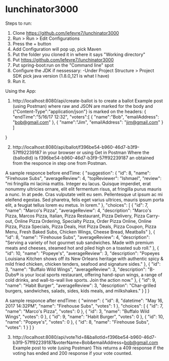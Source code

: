 # lunchinator3000

Steps to run:
1. Clone https://github.com/lefevre7/lunchinator3000
2. Run > Run > Edit Configurations
3. Press the + button
4. Add Configuration will pop up, pick Maven
5. Put the folder you cloned it in where it says "Working directory"
6. Put https://github.com/lefevre7/lunchinator3000
7. Put spring-boot:run on the "Command line" spot
8. Configure the JDK if nessessary:
  -Under Project Structure > Project SDK pick java version (1.8.0_121 is what I have)
9. Run it.

Using the App:
1. http://localhost:8080/api/create-ballot is to create a ballot
Example post (using Postman)
where raw and JSON are marked for the body and {"Content-Type":"application/json"} is marked on the headers:
{
    "endTime":"5/16/17 12:32",
    "voters":[
        {
           "name":"Bob",
           "emailAddress": "bob@gmail.com"
        },
        {
           "name":"Jim",
           "emailAddress": "jim@gmail.com"
        }
    ]

}

2. http://localhost:8080/api/ballot/f396be54-b960-46d7-b3f9-57ff92239187 in your browser or using Get in Postman
Where the {ballodId} is f396be54-b960-46d7-b3f9-57ff92239187 an obtained from the responce in step one from Postman.

A sample responce before endTime:
{
  "suggestion": {
    "id": 8,
    "name": "Firehouse Subs",
    "averageReview": 4,
    "topReviewer": "Ishmael",
    "review": "mi fringilla mi lacinia mattis. Integer eu lacus. Quisque imperdiet, erat nonummy ultricies ornare, elit elit fermentum risus, at fringilla purus mauris a nunc. In at pede. Cras vulputate velit eu sem. Pellentesque ut ipsum ac mi eleifend egestas. Sed pharetra, felis eget varius ultrices, mauris ipsum porta elit, a feugiat tellus lorem eu metus. In lorem."
  },
  "choices": [
    {
      "id": 7,
      "name": "Marco's Pizza",
      "averageReview": 4,
      "description": "Marco's Pizza, Marcos Pizza, Italian, Pizza Restaurant, Pizza Delivery, Pizza Carry-out, Online Pizza Ordering, Specialty Pizza, Order Pizza Online, Online Pizza, Pizza Specials, Pizza Deals, Hot Pizza Deals, Pizza Coupon, Pizza Menu, Fresh Baked Subs, Chicken Wings, Cheese Bread, Meatballs"
    },
    {
      "id": 8,
      "name": "Firehouse Subs",
      "averageReview": 4,
      "description": "Serving a variety of hot gourmet sub sandwiches. Made with premium meats and cheeses, steamed hot and piled high on a toasted sub roll."
    },
    {
      "id": 10,
      "name": "Popeye's",
      "averageReview": 3,
      "description": "Popeyes Louisiana Kitchen shows off its New Orleans heritage with authentic spicy & mild fried chicken, chicken tenders, seafood and signature sides."
    },
    {
      "id": 3,
      "name": "Buffalo Wild Wings",
      "averageReview": 3,
      "description": "B-Dubs® is your local sports restaurant, offering hand-spun wings, a range of cold drinks, and wall-to-wall live sports. Join the action now."
    },
    {
      "id": 9,
      "name": "Habit Burger",
      "averageReview": 3,
      "description": "Char-grilled burgers, sandwiches, salads, sides, kids meals, and milkshakes."
    }
  ]
}

A sample responce after endTime:
{
  "winner": {
    "id": 8,
    "datetime": "May 16, 2017 14:32PM",
    "name": "Firehouse Subs",
    "votes": 1
  },
  "choices": [
    {
      "id": 7,
      "name": "Marco's Pizza",
      "votes": 0
    },
    {
      "id": 3,
      "name": "Buffalo Wild Wings",
      "votes": 0
    },
    {
      "id": 9,
      "name": "Habit Burger",
      "votes": 0
    },
    {
      "id": 10,
      "name": "Popeye's",
      "votes": 0
    },
    {
      "id": 8,
      "name": "Firehouse Subs",
      "votes": 1
    }
  ]
}

3. http://localhost:8080/api/vote?id=8&ballotId=f396be54-b960-46d7-b3f9-57ff92239187&voterName=Bob&emailAddress=bob@gmail.com
Example post to vote (using Postman)
This returns a 409 response if the voting has ended and 200 response if your vote counted.
